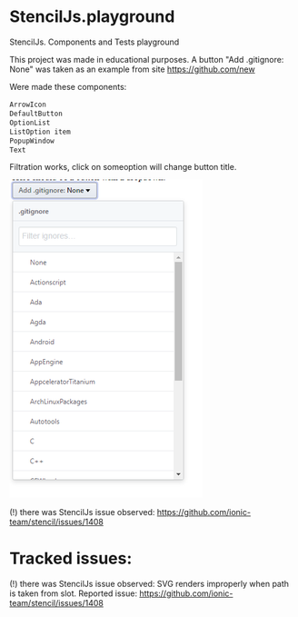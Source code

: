 # StencilJs.playground

StencilJs. Components and Tests playground

This project was made in educational purposes. A button "Add .gitignore: None" was taken as an example from site https://github.com/new

Were made these components:

	ArrowIcon
	DefaultButton
	OptionList
	ListOption item
	PopupWindow
	Text

Filtration works, click on someoption will change button title.

![how result looks like](https://raw.githubusercontent.com/KEMBL/StencilJs.playground/develop/src/assets/images/how-it-looks-like.png)

(!) there was StencilJs issue observed: https://github.com/ionic-team/stencil/issues/1408


# Tracked issues:

(!) there was StencilJs issue observed:
SVG renders improperly when path is taken from slot.
Reported issue: https://github.com/ionic-team/stencil/issues/1408
